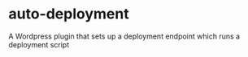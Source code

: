 # auto-deployment
A Wordpress plugin that sets up a deployment endpoint which runs a deployment script
